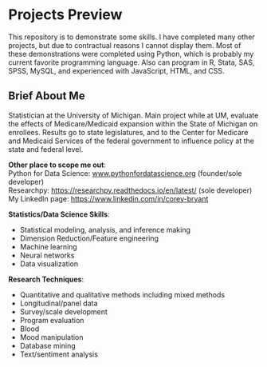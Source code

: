 # Projects Preview
This repository is to demonstrate some skills. I have completed many other projects, but due to contractual reasons I cannot display them. Most of these demonstrations were completed using Python, which is probably my current favorite programming language. Also can program in R, Stata, SAS, SPSS, MySQL, and experienced with JavaScript, HTML, and CSS.


## Brief About Me
Statistician at the University of Michigan. Main project while at UM, evaluate the effects of Medicare/Medicaid expansion within the State of Michigan on enrollees. Results go to state legislatures, and to the Center for Medicare and Medicaid Services of the federal government to influence policy at the state and federal level.

__Other place to scope me out__: <br>
Python for Data Science: www.pythonfordatascience.org (founder/sole developer) <br>
Researchpy: https://researchpy.readthedocs.io/en/latest/ (sole developer) <br>
My LinkedIn page: https://www.linkedin.com/in/corey-bryant

__Statistics/Data Science Skills__: <br>
* Statistical modeling, analysis, and inference making <br>
* Dimension Reduction/Feature engineering <br>
* Machine learning <br>
* Neural networks <br>
* Data visualization <br>

__Research Techniques__:
* Quantitative and qualitative methods including mixed methods
* Longitudinal/panel data
* Survey/scale development
* Program evaluation
* Blood
* Mood manipulation
* Database mining
* Text/sentiment analysis
